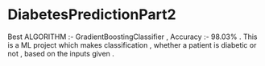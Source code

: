 # DiabetesPredictionPart2
Best ALGORITHM :-  GradientBoostingClassifier  , Accuracy :- 98.03% .  This is a ML project which makes classification , whether a patient is diabetic or not , based on the inputs given .
